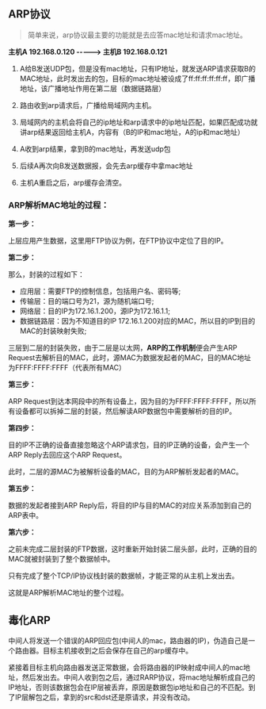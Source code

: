 ## ARP协议

>  简单来说，arp协议最主要的功能就是去应答mac地址和请求mac地址。

**主机A 192.168.0.120 -----> 主机B 192.168.0.121**

1. A给B发送UDP包，但是没有mac地址，只有IP地址，就发送ARP请求获取B的MAC地址，此时发出去的包，目标的mac地址被设成了ff:ff:ff:ff:ff:ff，即广播地址，该广播地址作用在第二层（数据链路层）

2. 路由收到arp请求后，广播给局域网内主机。

3. 局域网内的主机会将自己的ip地址和arp请求中的ip地址匹配，如果匹配成功就讲arp结果返回给主机A，内容有（B的IP和mac地址，A的ip和mac地址）

4. A收到arp结果，拿到B的mac地址，再发送udp包

5. 后续A再次向B发送数据报，会先去arp缓存中拿mac地址

6. 主机A重启之后，arp缓存会清空。



### **ARP解析MAC地址**的过程：

**第一步：**

上层应用产生数据，这里用FTP协议为例，在FTP协议中定位了目的IP。

**第二步：**

那么，封装的过程如下：

- 应用层：需要FTP的控制信息，包括用户名、密码等;
- 传输层：目的端口号为21，源为随机端口号;
- 网络层：目的IP为172.16.1.200，源IP为172.16.1.1;
- 数据链路层：因为不知道目的IP 172.16.1.200对应的MAC，所以目的IP到目的MAC的封装映射失败;

三层到二层的封装失败，由于二层是以太网，**ARP的工作机制**便会产生ARP Request去解析目的MAC，此时，源MAC为数据发起者的MAC，目的MAC地址为FFFF:FFFF:FFFF（代表所有MAC）

**第三步：**

ARP Request到达本网段中的所有设备上，因为目的为FFFF:FFFF:FFFF，所以所有设备都可以拆掉二层的封装，然后解读ARP数据包中需要解析的目的IP。

**第四步：**

目的IP不正确的设备直接忽略这个ARP请求包，目的IP正确的设备，会产生一个ARP Reply去回应这个ARP Request。

此时，二层的源MAC为被解析设备的MAC，目的为ARP解析发起者的MAC。

**第五步：**

数据的发起者接到ARP Reply后，将目的IP与目的MAC的对应关系添加到自己的ARP表中。

**第六步：**

之前未完成二层封装的FTP数据，这时重新开始封装二层头部，此时，正确的目的MAC就被封装到了整个数据帧中。

只有完成了整个TCP/IP协议栈封装的数据帧，才能正常的从主机上发出去。

这就是ARP解析MAC地址的整个过程。



## 毒化ARP

​	中间人将发送一个错误的ARP回应包(中间人的mac，路由器的IP)，伪造自己是一个路由器。目标主机接收到之后会保存在自己的arp缓存中。

紧接着目标主机向路由器发送正常数据，会将路由器的IP映射成中间人的mac地址，然后发出去。中间人收到包之后，通过RARP协议，将mac地址解析成自己的IP地址，否则该数据包会在IP层被丢弃，原因是数据包ip地址和自己的不匹配。到了IP层解包之后，拿到的src和dst还是原请求，并没有改动。





















